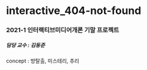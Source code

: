 # interactive_404-not-found

<h3>2021-1 인터랙티브미디어개론 기말 프로젝트</h3>
<h5>담당 교수 : 김동준</h5>

concept : 방탈출, 미스테리, 추리

